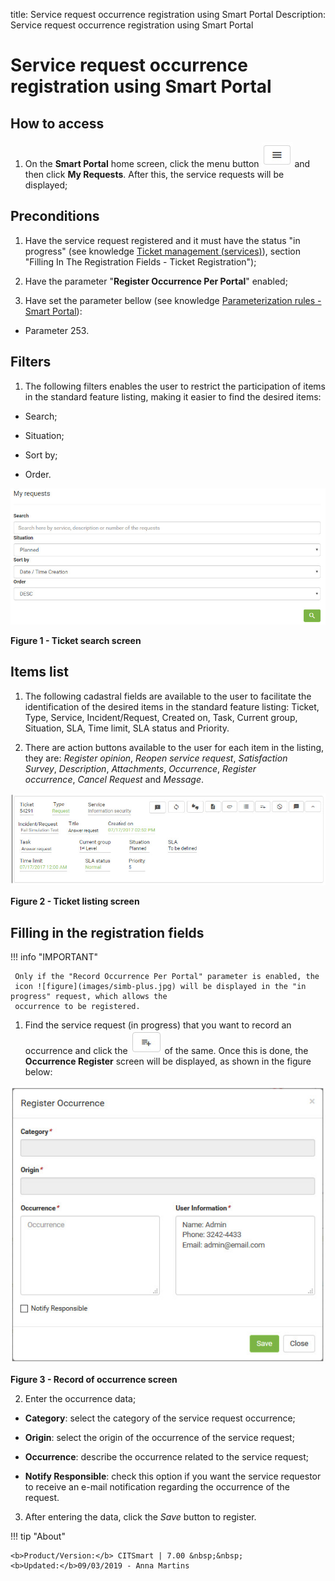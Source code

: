 title: Service request occurrence registration using Smart Portal
Description: Service request occurrence registration using Smart Portal

# Service request occurrence registration using Smart Portal

How to access
-------------

1.  On the **Smart Portal** home screen, click the menu button ![simbolo](images/simb-meno.white.jpg) and then
    click **My Requests**. After this, the service requests will be displayed;

Preconditions
-------------

1.  Have the service request registered and it must have the status "in
    progress" (see knowledge [Ticket management (services)][1]),
    section "Filling In The Registration Fields - Ticket Registration");

2.  Have the parameter "**Register Occurrence Per Portal**" enabled;

3.  Have set the parameter bellow (see knowledge [Parameterization rules - Smart
    Portal][2]):

-   Parameter 253.

Filters
-------

1.  The following filters enables the user to restrict the participation of
    items in the standard feature listing, making it easier to find the desired
    items:

-   Search;

-   Situation;

-   Sort by;

-   Order.

![Pesquisa](images/ocorren.img1.jpg)

**Figure 1 - Ticket search screen**

Items list
----------

1.  The following cadastral fields are available to the user to facilitate the
    identification of the desired items in the standard feature
    listing: Ticket, Type, Service, Incident/Request, Created on, Task,
    Current group, Situation, SLA, Time limit, SLA status and Priority.

2.  There are action buttons available to the user for each item in the listing,
    they are: *Register opinion*, *Reopen service request*, *Satisfaction
    Survey*, *Description*, *Attachments*, *Occurrence*, *Register
    occurrence*, *Cancel Request* and *Message*.

![Pesquisa](images/ocorren.img2.jpg)

**Figure 2 - Ticket listing screen**

Filling in the registration fields
----------------------------------

!!! info "IMPORTANT"

     Only if the "Record Occurrence Per Portal" parameter is enabled, the   
     icon ![figure](images/simb-plus.jpg) will be displayed in the "in progress" request, which allows the
     occurrence to be registered.

1.  Find the service request (in progress) that you want to record an occurrence
    and click the ![figure](images/simb-plus.jpg) of the same. Once this is done, the **Occurrence
    Register** screen will be displayed, as shown in the figure below:

   ![Pesquisa](images/ocorren.img3.jpg)
   
   **Figure 3 - Record of occurrence screen**

2.  Enter the occurrence data;

-   **Category**: select the category of the service request occurrence;

-   **Origin**: select the origin of the occurrence of the service request;

-   **Occurrence**: describe the occurrence related to the service request;

-   **Notify Responsible**: check this option if you want the service requestor
    to receive an e-mail notification regarding the occurrence of the request.

3.  After entering the data, click the *Save* button to register.


!!! tip "About"

    <b>Product/Version:</b> CITSmart | 7.00 &nbsp;&nbsp;
    <b>Updated:</b>09/03/2019 - Anna Martins

[1]:/en-us/citsmart-platform-7/processes/tickets/ticket-management.html
[2]:/en-us/citsmart-platform-7/plataform-administration/parameters-list/parametrization-smart-portal.html
